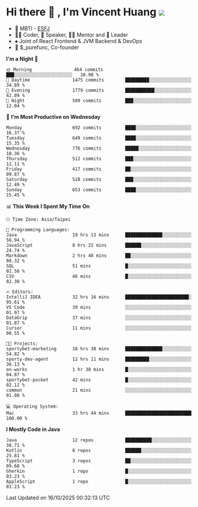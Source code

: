 # Hi there 👋 , I'm Vincent Huang ![](https://komarev.com/ghpvc/?username=Jian-Min-Huang)
- 👀 MBTI - [ESFJ](https://www.16personalities.com/esfj-personality)
- 👨‍💻 Coder, 🎤 Speaker, 👨‍🏫 Mentor and 🚀 Leader
- ♠️ Joint of React Frontend & JVM Backend & DevOps
- 💼 $_purefunc, Co-founder

<!--START_SECTION:waka-->
**I'm a Night 🦉** 

```text
🌞 Morning                464 commits         ███░░░░░░░░░░░░░░░░░░░░░░   10.98 % 
🌆 Daytime                1475 commits        █████████░░░░░░░░░░░░░░░░   34.89 % 
🌃 Evening                1779 commits        ███████████░░░░░░░░░░░░░░   42.09 % 
🌙 Night                  509 commits         ███░░░░░░░░░░░░░░░░░░░░░░   12.04 % 
```
📅 **I'm Most Productive on Wednesday** 

```text
Monday                   692 commits         ████░░░░░░░░░░░░░░░░░░░░░   16.37 % 
Tuesday                  649 commits         ████░░░░░░░░░░░░░░░░░░░░░   15.35 % 
Wednesday                776 commits         █████░░░░░░░░░░░░░░░░░░░░   18.36 % 
Thursday                 512 commits         ███░░░░░░░░░░░░░░░░░░░░░░   12.11 % 
Friday                   417 commits         ██░░░░░░░░░░░░░░░░░░░░░░░   09.87 % 
Saturday                 528 commits         ███░░░░░░░░░░░░░░░░░░░░░░   12.49 % 
Sunday                   653 commits         ████░░░░░░░░░░░░░░░░░░░░░   15.45 % 
```


📊 **This Week I Spent My Time On** 

```text
🕑︎ Time Zone: Asia/Taipei

💬 Programming Languages: 
Java                     19 hrs 13 mins      ██████████████░░░░░░░░░░░   56.94 % 
JavaScript               8 hrs 21 mins       ██████░░░░░░░░░░░░░░░░░░░   24.74 % 
Markdown                 2 hrs 48 mins       ██░░░░░░░░░░░░░░░░░░░░░░░   08.32 % 
SQL                      51 mins             █░░░░░░░░░░░░░░░░░░░░░░░░   02.56 % 
CSV                      46 mins             █░░░░░░░░░░░░░░░░░░░░░░░░   02.30 % 

🔥 Editors: 
IntelliJ IDEA            32 hrs 16 mins      ████████████████████████░   95.61 % 
VS Code                  39 mins             ░░░░░░░░░░░░░░░░░░░░░░░░░   01.97 % 
DataGrip                 37 mins             ░░░░░░░░░░░░░░░░░░░░░░░░░   01.87 % 
Cursor                   11 mins             ░░░░░░░░░░░░░░░░░░░░░░░░░   00.55 % 

🐱‍💻 Projects: 
sportybet-marketing      18 hrs 30 mins      ██████████████░░░░░░░░░░░   54.82 % 
sporty-dev-agent         12 hrs 11 mins      █████████░░░░░░░░░░░░░░░░   36.13 % 
on-works                 1 hr 38 mins        █░░░░░░░░░░░░░░░░░░░░░░░░   04.87 % 
sportybet-pocket         42 mins             █░░░░░░░░░░░░░░░░░░░░░░░░   02.12 % 
common                   21 mins             ░░░░░░░░░░░░░░░░░░░░░░░░░   01.08 % 

💻 Operating System: 
Mac                      33 hrs 44 mins      █████████████████████████   100.00 % 
```

**I Mostly Code in Java** 

```text
Java                     12 repos            ██████████░░░░░░░░░░░░░░░   38.71 % 
Kotlin                   8 repos             ██████░░░░░░░░░░░░░░░░░░░   25.81 % 
TypeScript               3 repos             ██░░░░░░░░░░░░░░░░░░░░░░░   09.68 % 
Gherkin                  1 repo              █░░░░░░░░░░░░░░░░░░░░░░░░   03.23 % 
AppleScript              1 repo              █░░░░░░░░░░░░░░░░░░░░░░░░   03.23 % 
```




 Last Updated on 16/10/2025 00:32:13 UTC
<!--END_SECTION:waka-->

